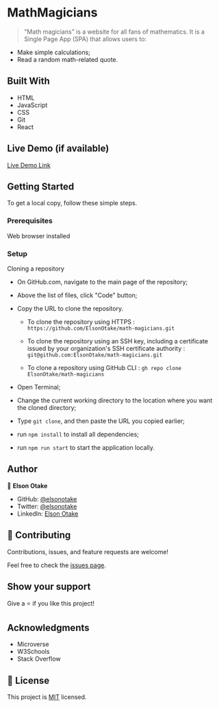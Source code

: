 # MathMagicians

>"Math magicians" is a website for all fans of mathematics. It is a Single Page App (SPA) that allows users to:

- Make simple calculations;
- Read a random math-related quote.


## Built With

- HTML
- JavaScript
- CSS
- Git
- React


## Live Demo (if available)

[Live Demo Link](https://elsonotake.github.io/math-magicians/dist/)


## Getting Started

To get a local copy, follow these simple steps.

### Prerequisites

Web browser installed

### Setup

Cloning a repository

- On GitHub.com, navigate to the main page of the repository;

- Above the list of files, click "Code" button;

- Copy the URL to clone the repository. 

  - To clone the repository using HTTPS : `https://github.com/ElsonOtake/math-magicians.git`

  - To clone the repository using an SSH key, including a certificate issued by your organization's SSH certificate authority : `git@github.com:ElsonOtake/math-magicians.git`

  - To clone a repository using GitHub CLI : `gh repo clone ElsonOtake/math-magicians`

- Open Terminal;

- Change the current working directory to the location where you want the cloned directory;

- Type `git clone`, and then paste the URL you copied earlier;

- run `npm install` to install all dependencies;

- run `npm run start` to start the application locally.


## Author

👤 **Elson Otake**

- GitHub: [@elsonotake](https://github.com/elsonotake)
- Twitter: [@elsonotake](https://twitter.com/elsonotake)
- LinkedIn: [Elson Otake](https://linkedin.com/in/elson-otake-0b5b9138)


## 🤝 Contributing

Contributions, issues, and feature requests are welcome!

Feel free to check the [issues page](../../issues/).


## Show your support

Give a ⭐️ if you like this project!


## Acknowledgments

- Microverse
- W3Schools
- Stack Overflow


## 📝 License

This project is [MIT](./MIT.md) licensed.